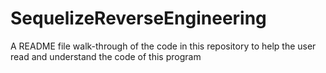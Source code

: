 # SequelizeReverseEngineering
A README file walk-through of the code in this repository to help the user read and understand the code of this program

